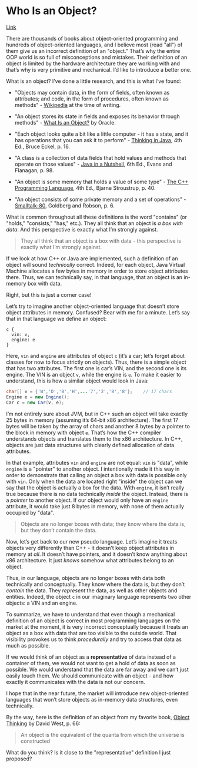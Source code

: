 # Who Is an Object?

[Link](https://www.yegor256.com/2016/07/14/who-is-object.html)

There are thousands of books about object-oriented programming and hundreds of
object-oriented languages, and I believe most (read "all") of them give us an
incorrect definition of an "object." That’s why the entire OOP world is so full
of misconceptions and mistakes. Their definition of an object is limited by the
hardware architecture they are working with and that’s why is very primitive and
mechanical. I’d like to introduce a better one.

What is an object? I’ve done a little research, and this is what I’ve found:

* "Objects may contain data, in the form of fields, often known as attributes; and
code, in the form of procedures, often known as methods" -
[Wikipedia](https://en.wikipedia.org/wiki/Object-oriented_programming)
at the time of writing.

* "An object stores its state in fields and exposes its behavior through
methods" -
[What Is an Object?](https://docs.oracle.com/javase/tutorial/java/concepts/object.html)
by Oracle.

* "Each object looks quite a bit like a little computer - it has a state, and it has
operations that you can ask it to perform" -
[Thinking in Java](http://amzn.to/1PBmQpm), 4th Ed., Bruce Eckel, p. 16.

* "A class is a collection of data fields that hold values and methods that operate
on those values" -
[Java in a Nutshell](http://amzn.to/28PEqSi), 6th Ed., Evans and Flanagan, p. 98.

* "An object is some memory that holds a value of some type" -
[The C++ Programming Language](http://amzn.to/1XyGCtk),
4th Ed., Bjarne Stroustrup, p. 40.

* "An object consists of some private memory and a set of operations" - [Smalltalk-80](http://amzn.to/1UhYinp),
Goldberg and Robson, p. 6.

What is common throughout all these definitions is the word "contains" (or
"holds," "consists," "has," etc.). They all think that an object is *a box with
data*. And this perspective is exactly what I’m strongly against.

> They all think that an object is a box with data - this perspective is exactly
what I’m strongly against.

If we look at how C++ or Java are implemented, such a definition of an object
will sound *technically* correct. Indeed, for each object, Java Virtual Machine
allocates a few bytes in memory in order to store object attributes there. Thus,
we can technically say, in that language, that an object is an in-memory box with
data.

Right, but this is just a corner case!

Let’s try to imagine another object-oriented language that doesn’t store object
attributes in memory. Confused? Bear with me for a minute. Let’s say that in that
language we define an object:

```
c {
  vin: v,
  engine: e
}
```

Here, `vin` and `engine` are attributes of object `c`
(it’s a car; let’s forget about classes for now to focus strictly on objects).
Thus, there is a simple object that has two attributes. The first one is car’s
VIN, and the second one is its engine. The VIN is an object `v`, while the engine
is `e`. To make it easier to understand, this is how a similar object would look in
Java:

```java
char[] v = {'W','D','B','H',...'7','2','8','8'};    // 17 chars
Engine e = new Engine();
Car c = new Car(v, e);
```

I’m not entirely sure about JVM, but in C++ such an object will take exactly 25
bytes in memory (assuming it’s 64-bit x86 architecture). The first 17 bytes will
be taken by the array of chars and another 8 bytes by a pointer to the block in
memory with object `e`. That’s how the C++ compiler understands objects and
translates them to the x86 architecture. In C++, objects are just data structures
with clearly defined allocation of data attributes.

In that example, attributes `vin` and `engine` are not equal: `vin` is "data",
while `engine` is a "pointer" to another object. I intentionally made it this
way in order to demonstrate that calling an object a box with data is possible
only with `vin`. Only when the data are located right "inside" the object can we
say that the object is actually a box for the data. With `engine`, it isn’t really
true because there is no data technically *inside* the object. Instead, there is a
*pointer* to another object. If our object would only have an `engine` attribute,
it would take just 8 bytes in memory, with none of them actually occupied by
"data".

> Objects are no longer boxes with data; they know where the data is, but they
> don’t contain the data.

Now, let’s get back to our new pseudo language. Let’s imagine it treats objects
very differently than C++ - it doesn’t keep object attributes in memory at *all*.
It doesn’t have pointers, and it doesn’t know anything about x86 architecture. It
just *knows* somehow what attributes belong to an object.

Thus, in our language, objects are no longer boxes with data both technically and
conceptually. They know where the data is, but they don’t *contain* the data. They
*represent* the data, as well as other objects and entities. Indeed, the object `c`
in our imaginary language represents two other objects: a VIN and an engine.

To summarize, we have to understand that even though a mechanical definition of
an object is correct in most programming languages on the market at the moment,
it is very incorrect conceptually because it treats an object as a box with data
that are too visible to the outside world. That visibility provokes us to think
*procedurally* and try to access that data as much as possible.

If we would think of an object as a **representative** of data instead of a
container of them, we would not want to get a hold of data as soon as possible.
We would understand that the data are far away and we can’t just easily touch them. We should communicate with an object - and how exactly it communicates with the data is not our concern.

I hope that in the near future, the market will introduce new object-oriented
languages that won’t store objects as in-memory data structures, even technically.

By the way, here is the definition of an object from my favorite book,
[Object Thinking](http://amzn.to/266oJr4) by David West, p. 66:

> An object is the equivalent of the quanta from which the universe is constructed

What do you think? Is it close to the "representative" definition I just proposed?
